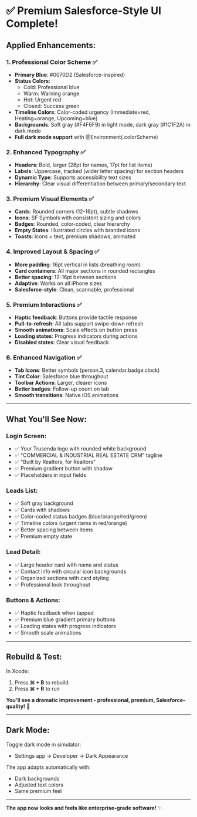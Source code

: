 # ✅ Premium Salesforce-Style UI Complete!

## Applied Enhancements:

### 1. Professional Color Scheme ✅
- **Primary Blue**: #0070D2 (Salesforce-inspired)
- **Status Colors**: 
  - Cold: Professional blue
  - Warm: Warning orange
  - Hot: Urgent red
  - Closed: Success green
- **Timeline Colors**: Color-coded urgency (Immediate=red, Heating=orange, Upcoming=blue)
- **Backgrounds**: Soft gray (#F4F6F9) in light mode, dark gray (#1C1F2A) in dark mode
- **Full dark mode support** with @Environment(\.colorScheme)

### 2. Enhanced Typography ✅
- **Headers**: Bold, larger (28pt for names, 17pt for list items)
- **Labels**: Uppercase, tracked (wider letter spacing) for section headers
- **Dynamic Type**: Supports accessibility text sizes
- **Hierarchy**: Clear visual differentiation between primary/secondary text

### 3. Premium Visual Elements ✅
- **Cards**: Rounded corners (12-16pt), subtle shadows
- **Icons**: SF Symbols with consistent sizing and colors
- **Badges**: Rounded, color-coded, clear hierarchy
- **Empty States**: Illustrated circles with branded icons
- **Toasts**: Icons + text, premium shadows, animated

### 4. Improved Layout & Spacing ✅
- **More padding**: 16pt vertical in lists (breathing room)
- **Card containers**: All major sections in rounded rectangles
- **Better spacing**: 12-16pt between sections
- **Adaptive**: Works on all iPhone sizes
- **Salesforce-style**: Clean, scannable, professional

### 5. Premium Interactions ✅
- **Haptic feedback**: Buttons provide tactile response
- **Pull-to-refresh**: All tabs support swipe-down refresh
- **Smooth animations**: Scale effects on button press
- **Loading states**: Progress indicators during actions
- **Disabled states**: Clear visual feedback

### 6. Enhanced Navigation ✅
- **Tab Icons**: Better symbols (person.3, calendar.badge.clock)
- **Tint Color**: Salesforce blue throughout
- **Toolbar Actions**: Larger, clearer icons
- **Better badges**: Follow-up count on tab
- **Smooth transitions**: Native iOS animations

---

## What You'll See Now:

### Login Screen:
- ✅ Your Trusenda logo with rounded white background
- ✅ "COMMERCIAL & INDUSTRIAL REAL ESTATE CRM" tagline
- ✅ "Built by Realtors, for Realtors" 
- ✅ Premium gradient button with shadow
- ✅ Placeholders in input fields

### Leads List:
- ✅ Soft gray background
- ✅ Cards with shadows
- ✅ Color-coded status badges (blue/orange/red/green)
- ✅ Timeline colors (urgent items in red/orange)
- ✅ Better spacing between items
- ✅ Premium empty state

### Lead Detail:
- ✅ Large header card with name and status
- ✅ Contact info with circular icon backgrounds
- ✅ Organized sections with card styling
- ✅ Professional look throughout

### Buttons & Actions:
- ✅ Haptic feedback when tapped
- ✅ Premium blue gradient primary buttons
- ✅ Loading states with progress indicators
- ✅ Smooth scale animations

---

## Rebuild & Test:

In Xcode:
1. Press **⌘ + B** to rebuild
2. Press **⌘ + R** to run

**You'll see a dramatic improvement - professional, premium, Salesforce-quality!** 🎨

---

## Dark Mode:

Toggle dark mode in simulator:
- Settings app → Developer → Dark Appearance

The app adapts automatically with:
- Dark backgrounds
- Adjusted text colors
- Same premium feel

---

**The app now looks and feels like enterprise-grade software!** ✨

